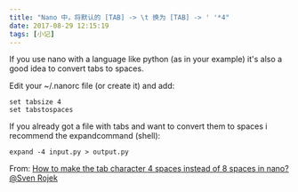 ```yaml
---
title: "Nano 中，将默认的 [TAB] -> \t 换为 [TAB] -> ' '*4"
date: 2017-08-29 12:15:19
tags: [小记]
---
```

If you use nano with a language like python (as in your example) it's also a good idea to convert tabs to spaces.

Edit your ~/.nanorc file (or create it) and add:

    set tabsize 4
    set tabstospaces

If you already got a file with tabs and want to convert them to spaces i recommend the expandcommand (shell):

    expand -4 input.py > output.py

From: [How to make the tab character 4 spaces instead of 8 spaces in nano?@Sven Rojek](https://stackoverflow.com/a/15364505)
